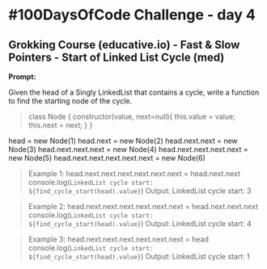 # #100DaysOfCode Challenge - day 4

## Grokking Course (educative.io) - Fast & Slow Pointers - Start of Linked List Cycle (med)

**Prompt:**

Given the head of a Singly LinkedList that contains a cycle, write a function to find the starting node of the cycle.

> class Node {
    constructor(value, next=null){
      this.value = value;
      this.next = next;
    }
  }

  head = new Node(1)
  head.next = new Node(2)
  head.next.next = new Node(3)
  head.next.next.next = new Node(4)
  head.next.next.next.next = new Node(5)
  head.next.next.next.next.next = new Node(6)
   

> Example 1:
  head.next.next.next.next.next.next = head.next.next
  console.log(`LinkedList cycle start: ${find_cycle_start(head).value}`)
  Output:  LinkedList cycle start: 3

> Example 2:
  head.next.next.next.next.next.next = head.next.next.next
  console.log(`LinkedList cycle start: ${find_cycle_start(head).value}`)
  Output:  LinkedList cycle start: 4

> Example 3:
  head.next.next.next.next.next.next = head
  console.log(`LinkedList cycle start: ${find_cycle_start(head).value}`)
  Output:  LinkedList cycle start: 1